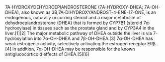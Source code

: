7Α-HYDROXYDEHYDROEPIANDROSTERONE (7Α-HYDROXY-DHEA; 7Α-OH-DHEA), also known as 3Β,7Α-DIHYDROXYANDROST-4-ENE-17-ONE, is an endogenous, naturally occurring steroid and a major metabolite of dehydroepiandrosterone (DHEA) that is formed by CYP7B1 (steroid 7α-hydroxylase) in tissues such as the prostate gland and by CYP3A4 in the liver.[1][2] The major metabolic pathway of DHEA outside the liver is via 7-hydroxylation into 7α-OH-DHEA and 7β-OH-DHEA.[3] 7α-OH-DHEA has weak estrogenic activity, selectively activating the estrogen receptor ERβ.[4] In addition, 7α-OH-DHEA may be responsible for the known antiglucocorticoid effects of DHEA.[5][6]
